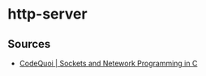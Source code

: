 # http-server

## Sources

- [CodeQuoi | Sockets and Netework Programming in C](https://www.codequoi.com/en/sockets-and-network-programming-in-c/)
